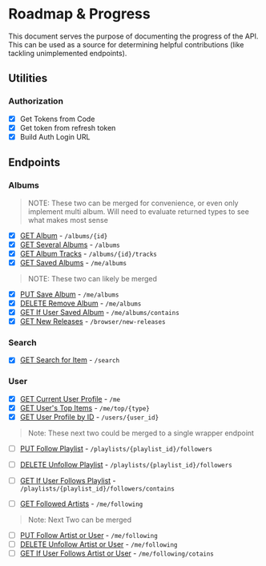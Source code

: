 # Roadmap & Progress

This document serves the purpose of documenting the progress of the API. This can be used as a source for determining helpful contributions (like tackling unimplemented endpoints).

## Utilities

### Authorization

- [x] Get Tokens from Code
- [x] Get token from refresh token
- [x] Build Auth Login URL

## Endpoints

### Albums

> NOTE: These two can be merged for convenience, or even only implement multi album. Will need to evaluate returned types to see what makes most sense

- [x] [GET Album](https://developer.spotify.com/documentation/web-api/reference/#/operations/get-an-album) - `/albums/{id}`
- [x] [GET Several Albums](https://developer.spotify.com/documentation/web-api/reference/#/operations/get-multiple-albums) - `/albums`
- [x] [GET Album Tracks](https://developer.spotify.com/documentation/web-api/reference/#/operations/get-an-albums-tracks) - `/albums/{id}/tracks`
- [x] [GET Saved Albums](https://developer.spotify.com/documentation/web-api/reference/#/operations/get-users-saved-albums) - `/me/albums`

> NOTE: These two can likely be merged

- [x] [PUT Save Album](https://developer.spotify.com/documentation/web-api/reference/#/operations/save-albums-user) - `/me/albums`
- [x] [DELETE Remove Album](https://developer.spotify.com/documentation/web-api/reference/#/operations/remove-albums-user) - `/me/albums`
- [x] [GET If User Saved Album](https://developer.spotify.com/documentation/web-api/reference/#/operations/check-users-saved-albums) - `/me/albums/contains`
- [x] [GET New Releases](https://developer.spotify.com/documentation/web-api/reference/#/operations/get-new-releases) - `/browser/new-releases`

### Search

- [x] [GET Search for Item](https://developer.spotify.com/documentation/web-api/reference/#/operations/search) - `/search`

### User

- [x] [GET Current User Profile](https://developer.spotify.com/documentation/web-api/reference/#/operations/get-current-users-profile) - `/me`
- [x] [GET User's Top Items](https://developer.spotify.com/documentation/web-api/reference/#/operations/get-users-top-artists-and-tracks) - `/me/top/{type}`
- [x] [GET User Profile by ID](https://developer.spotify.com/documentation/web-api/reference/#/operations/get-users-profile) - `/users/{user_id}`

> Note: These next two could be merged to a single wrapper endpoint

- [ ] [PUT Follow Playlist](https://developer.spotify.com/documentation/web-api/reference/#/operations/follow-playlist) - `/playlists/{playlist_id}/followers`
- [ ] [DELETE Unfollow Playlist](https://developer.spotify.com/documentation/web-api/reference/#/operations/unfollow-playlist) - `/playlists/{playlist_id}/followers`
- [ ] [GET If User Follows Playlist](https://developer.spotify.com/documentation/web-api/reference/#/operations/check-if-user-follows-playlist) - `/playlists/{playlist_id}/followers/contains`

- [ ] [GET Followed Artists](https://developer.spotify.com/documentation/web-api/reference/#/operations/get-followed) - `/me/following`

> Note: Next Two can be merged

- [ ] [PUT Follow Artist or User](https://developer.spotify.com/documentation/web-api/reference/#/operations/follow-artists-users) - `/me/following`
- [ ] [DELETE Unfollow Artist or User](https://developer.spotify.com/documentation/web-api/reference/#/operations/unfollow-artists-users) - `/me/following`
- [ ] [GET If User Follows Artist or User](https://developer.spotify.com/documentation/web-api/reference/#/operations/check-current-user-follows) - `/me/following/cotains`
